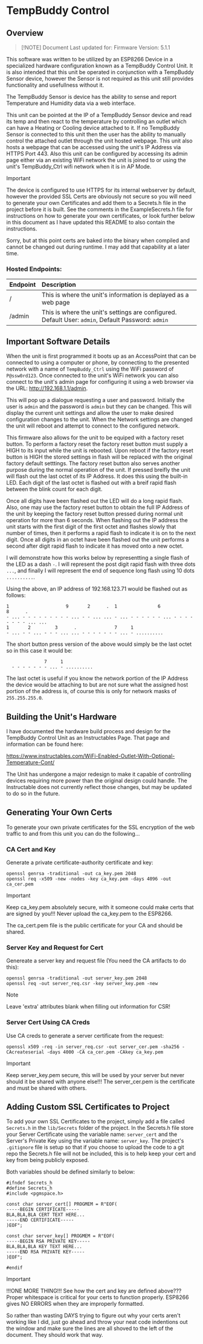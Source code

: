 # TempBuddy Control
## Overview
> [!NOTE] Document Last updated for:
> Firmware Version: 5.1.1

This software was written to be utilized by an ESP8266 Device in a specialized hardware configuration known as a TempBuddy Control Unit. It is also intended that this unit be operated in conjunction with a TempBuddy Sensor device, however the Sensor is not required as this unit still provides functionality and usefullness without it.

The TempBuddy Sensor is device has the ability to sense and report Temperature and Humidity data via a web interface. 

This unit can be pointed at the IP of a TempBuddy Sensor device and read its temp and then react to the temperature by controlling an outlet which can have a Heating or Cooling device attached to it. If no TempBuddy Sensor is connected to this unit then the user has the ability to manually control the attached outlet through the unit hosted webpage. This unit also hosts a webpage that can be accessed using the unit's IP Address via HTTPS Port 443. Also this unit can be configured by accessing its admin page either via an existing WiFi network the unit is joined to or using the unit's TempBuddy_Ctrl wifi network when it is in AP Mode.

> [!IMPORTANT]
> The device is configured to use HTTPS for its internal webserver by default, 
> however the provided SSL Certs are obviously not secure so you will need to 
> generate your own Certificates and add them to a Secrets.h file in the project 
> before it is built. See the comments in the ExampleSecrets.h file for instructions
> on how to generate your own certificates, or look further below in this document as
> I have updated this README to also contain the instructions.
>
> Sorry, but at this point certs are baked into the binary when compiled and cannot
> be changed out during runtime. I may add that capability at a later time.

### Hosted Endpoints:
| Endpoint | Description |
| :--- | :--- |
| / | This is where the unit's information is deplayed as a web page |
| /admin | This is where the unit's settings are configured. Default User: `admin`, Default Password: `admin` |

## Important Software Details
When the unit is first programmed it boots up as an AccessPoint that can be connected to using a computer or phone, by connecting to the presented network with a name of `TempBuddy_Ctrl` using the WiFi password of `P@ssw0rd123`. Once connected to the unit's WiFi network you can also connect to the unit's admin page for configuring it using a web browser via the URL: http://192.168.1.1/admin. 

This will pop up a dialogue requesting a user and password. Initially the user is `admin` and the password is `admin` but they can be changed. This will display the current unit settings and allow the user to make desired configuration changes to the unit. When the Network settings are changed the unit will reboot and attempt to connect to the configured network. 

This firmware also allows for the unit to be equiped with a factory reset button. To perform a factory reset the factory reset button must supply a HIGH to its input while the unit is rebooted. Upon reboot if the factory reset button is HIGH the stored settings in flash will be replaced with the original factory default setttings. The factory reset button also serves another purpose during the normal operation of the unit. If pressed breifly the unit will flash out the last octet of its IP Address. It does this using the built-in LED. Each digit of the last octet is flashed out with a breif rapid flash between the blink count for each digit. 

Once all digits have been flashed out the LED will do a long rapid flash. Also, one may use the factory reset button to obtain the full IP Address of the unit by keeping the factory reset button pressed during normal unit operation for more than 6 seconds. When flashing out the IP address the unit starts with the first digit of the first octet and flashes slowly that number of times, then it performs a rapid flash to indicate it is on to the next digit. Once all digits in an octet have been flashed out the unit performs a second after digit rapid flash to indicate it has moved onto a new octet. 
  
I will demonstrate how this works below by representting a single flash of the LED as a dash `-`. I will represent the post digit rapid flash with three dots `...`, and finally I will represent the end of sequence long flash using 10 dots `..........`. 

Using the above, an IP address of 192.168.123.71 would be flashed out as follows:
```
1                     9       2      .  1               6                   8      .  
- ... - - - - - - - - - ... - - ... ... - ... - - - - - - ... - - - - - - - - ... ... 
1       2         3      .              7     1           
- ... - - ... - - - ... ... - - - - - - - ... - ..........
```
  
The short button press version of the above would simply be the last octet so in this case it would be:
```
              7     1
  - - - - - - - ... - ..........
```

The last octet is useful if you know the network portion of the IP Address the device would be attaching to but are not sure what the assigned host portion of the address is, of course this is only for network masks of `255.255.255.0`. 


## Building the Unit's Hardware
I have documented the hardware build process and design for the TempBuddy Control Unit as an Instructables Page. That page and information can be found here:

https://www.instructables.com/WiFi-Enabled-Outlet-With-Optional-Temperature-Cont/

The Unit has undergone a major redesign to make it capable of controlling devices requiring more power than the original design could handle. The Instructable does not currently reflect those changes, but may be updated to do so in the future.

## Generating Your Own Certs
To generate your own private certificates for the SSL encryption of the web traffic to and from this unit you can do the following...

### CA Cert and Key
Generate a private certificate-authority certificate and key:
```
openssl genrsa -traditional -out ca_key.pem 2048
openssl req -x509 -new -nodes -key ca_key.pem -days 4096 -out ca_cer.pem
```     

> [!IMPORTANT]
> Keep ca_key.pem absolutely secure, with it someone could make certs 
> that are signed by you!!! Never upload the ca_key.pem to the ESP8266. 
> 
> The ca_cert.pem file is the public certificate for your CA and should be shared.

### Server Key and Request for Cert
Genereate a server key and request file (You need the CA artifacts to do this):
```
openssl genrsa -traditional -out server_key.pem 2048
openssl req -out server_req.csr -key server_key.pem -new
```

> [!NOTE]
> Leave 'extra' attributes blank when filling out information for CSR! 

### Server Cert Using CA Creds
Use CA creds to generate a server certificate from the request:
```
openssl x509 -req -in server_req.csr -out server_cer.pem -sha256 -CAcreateserial -days 4000 -CA ca_cer.pem -CAkey ca_key.pem
```

> [!IMPORTANT]
> Keep server_key.pem secure, this will be used by your server but never
> should it be shared with anyone else!!! The server_cer.pem is the certificate and
> must be shared with others.

## Adding Custom SSL Certificates to Project
To add your own SSL Certificates to the project, simply add a file called `Secrets.h` in the `lib/Secrets` folder of the project. In the Secrets.h file store your Server Certificate using the variable name: `server_cert` and the Server's Private Key using the variable name: `server_key`. The project's `.gitignore` file is setup so that if you choose to upload the code to a git repo the Secrets.h file will not be included, this is to help keep your cert and key from being publicly exposed.

Both variables should be defined similarly to below:
```
#ifndef Secrets_h
#define Secrets_h
#include <pgmspace.h>

const char server_cert[] PROGMEM = R"EOF(
-----BEGIN CERTIFICATE-----
BLA,BLA,BLA CERT TEXT HERE...
-----END CERTIFICATE-----
)EOF";

const char server_key[] PROGMEM = R"EOF(
-----BEGIN RSA PRIVATE KEY-----
BLA,BLA,BLA KEY TEXT HERE...
-----END RSA PRIVATE KEY-----
)EOF";

#endif
```

> [!IMPORTANT]
> !!!ONE MORE THING!!!
> See how the cert and key are defined above??? Proper whitespace is critical for your
> certs to function properly. ESP8266 gives NO ERRORS when they are improperly 
> formatted.
>
> So rather than wasting DAYS trying to figure out why your certs aren't working like 
> I did, just go ahead and throw your neat code indentions out the window and make 
> sure the lines are all shoved to the left of the document. They should work that 
> way.

